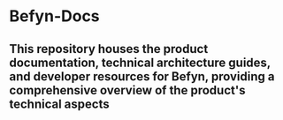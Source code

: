 # Befyn-Docs


## This repository houses the product documentation, technical architecture guides, and developer resources for Befyn, providing a comprehensive overview of the product's technical aspects

